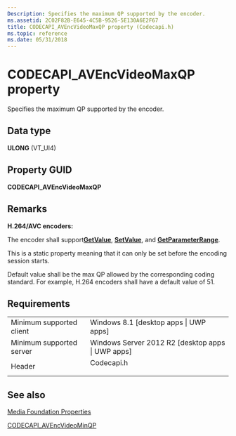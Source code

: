 ```yaml
---
Description: Specifies the maximum QP supported by the encoder.
ms.assetid: 2C02F82B-E645-4C5B-9526-5E130A6E2F67
title: CODECAPI_AVEncVideoMaxQP property (Codecapi.h)
ms.topic: reference
ms.date: 05/31/2018
---
```


# CODECAPI\_AVEncVideoMaxQP property

Specifies the maximum QP supported by the encoder.

## Data type

**ULONG** (VT\_UI4)

## Property GUID

**CODECAPI\_AVEncVideoMaxQP**

## Remarks

**H.264/AVC encoders:**

The encoder shall support[**GetValue**](/windows/desktop/api/mfobjects/nf-mfobjects-imfmediaevent-getvalue), [**SetValue**](https://docs.microsoft.com/windows/desktop/api/strmif/nf-strmif-icodecapi-setvalue), and [**GetParameterRange**](https://docs.microsoft.com/windows/desktop/api/strmif/nf-strmif-icodecapi-getparameterrange).

This is a static property meaning that it can only be set before the encoding session starts.

Default value shall be the max QP allowed by the corresponding coding standard. For example, H.264 encoders shall have a default value of 51.

## Requirements



|                                     |                                                                                       |
|-------------------------------------|---------------------------------------------------------------------------------------|
| Minimum supported client<br/> | Windows 8.1 \[desktop apps \| UWP apps\]<br/>                                   |
| Minimum supported server<br/> | Windows Server 2012 R2 \[desktop apps \| UWP apps\]<br/>                        |
| Header<br/>                   | <dl> <dt>Codecapi.h</dt> </dl> |



## See also

<dl> <dt>

[Media Foundation Properties](media-foundation-properties.md)
</dt> <dt>

[CODECAPI\_AVEncVideoMinQP](codecapi-avencvideominqp.md)
</dt> </dl>

 

 




